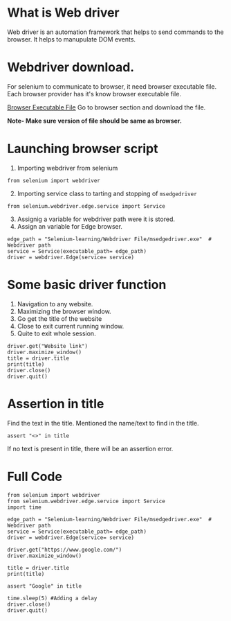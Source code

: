 # What is Web driver

Web driver is an automation framework that helps to send commands to the browser.
It helps to manupulate DOM events.

# Webdriver download.

For selenium to communicate to browser, it need browser executable file.
Each browser provider has it's know browser executable file. 

[Browser Executable File](https://www.selenium.dev/downloads/)
Go to browser section and download the file.

<b>Note- Make sure version of file should be same as browser.</b>

# Launching browser script

1) Importing webdriver from selenium
```commandline
from selenium import webdriver
```
2) Importing service class to tarting and stopping of
    `msedgedriver`
```commandline
from selenium.webdriver.edge.service import Service
```
3) Assignig a variable for webdriver path were it is stored.
4) Assign an variable for Edge browser.
```commandline
edge_path = "Selenium-learning/Webdriver File/msedgedriver.exe"  # Webdriver path
service = Service(executable_path= edge_path)
driver = webdriver.Edge(service= service)
```

# Some basic driver function
1) Navigation to any website.
2) Maximizing the browser window.
3) Go get the title of the website
4) Close to exit current running window.
5) Quite to exit whole session.
```commandline
driver.get("Website link")
driver.maximize_window()
title = driver.title
print(title)
driver.close()
driver.quit()
```

# Assertion in title
Find the text in the title. Mentioned the name/text to find in the title.
```commandline
assert "<>" in title
```
If no text is present in title, there will be an assertion error.

# Full Code
```commandline
from selenium import webdriver
from selenium.webdriver.edge.service import Service
import time

edge_path = "Selenium-learning/Webdriver File/msedgedriver.exe"  # Webdriver path
service = Service(executable_path= edge_path)
driver = webdriver.Edge(service= service)

driver.get("https://www.google.com/")
driver.maximize_window()

title = driver.title
print(title)

assert "Google" in title

time.sleep(5) #Adding a delay
driver.close()
driver.quit()
```